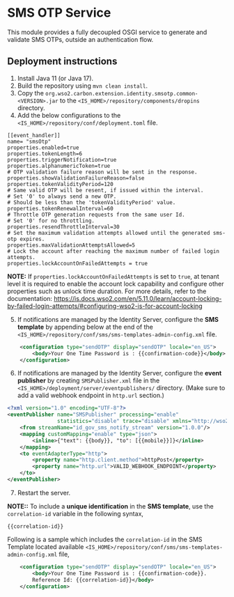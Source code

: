 # SMS OTP Service

This module provides a fully decoupled OSGI service to generate and validate SMS OTPs, outside
an authentication flow.

## Deployment instructions
1. Install Java 11 (or Java 17).
2. Build the repository using `mvn clean install`.
3. Copy the `org.wso2.carbon.extension.identity.smsotp.common-<VERSION>.jar` to the 
`<IS_HOME>/repository/components/dropins` directory.
4. Add the below configurations to the `<IS_HOME>/repository/conf/deployment.toml` file.
```properties
[[event_handler]]
name= "smsOtp"
properties.enabled=true
properties.tokenLength=6
properties.triggerNotification=true
properties.alphanumericToken=true
# OTP validation failure reason will be sent in the response.
properties.showValidationFailureReason=false
properties.tokenValidityPeriod=120
# Same valid OTP will be resent, if issued within the interval.
# Set '0' to always send a new OTP.
# Should be less than the 'tokenValidityPeriod' value.
properties.tokenRenewalInterval=60
# Throttle OTP generation requests from the same user Id.
# Set '0' for no throttling.
properties.resendThrottleInterval=30
# Set the maximum validation attempts allowed until the generated sms-otp expires.
properties.maxValidationAttemptsAllowed=5
# Lock the account after reaching the maximum number of failed login attempts.
properties.lockAccountOnFailedAttempts = true
```

   **NOTE:** If `properties.lockAccountOnFailedAttempts` is set to `true`, at tenant level it is required to enable 
   the account lock capability and configure other properties such as unlock time duration.
   For more details, refer to the documentation: https://is.docs.wso2.com/en/5.11.0/learn/account-locking-by-failed-login-attempts/#configuring-wso2-is-for-account-locking

5. If notifications are managed by the Identity Server, configure the **SMS template** by appending below at the end of
   the `<IS_HOME>/repository/conf/sms/sms-templates-admin-config.xml` file.
```xml
    <configuration type="sendOTP" display="sendOTP" locale="en_US">
        <body>Your One Time Password is : {{confirmation-code}}</body>
    </configuration>
```
6. If notifications are managed by the Identity Server, configure the **event publisher** by creating 
   `SMSPublisher.xml` file in the `<IS_HOME>/deployment/server/eventpublishers/` directory.
   (Make sure to add a valid webhook endpoint in `http.url` section.)
```xml
<?xml version="1.0" encoding="UTF-8"?>
<eventPublisher name="SMSPublisher" processing="enable"
                statistics="disable" trace="disable" xmlns="http://wso2.org/carbon/eventpublisher">
    <from streamName="id_gov_sms_notify_stream" version="1.0.0"/>
    <mapping customMapping="enable" type="json">
        <inline>{"text": {{body}}, "to": [{{mobile}}]}</inline>
    </mapping>
    <to eventAdapterType="http">
        <property name="http.client.method">httpPost</property>
        <property name="http.url">VALID_WEBHOOK_ENDPOINT</property>
    </to>
</eventPublisher>
```
7. Restart the server.

**NOTE::** To include a **unique identification** in the **SMS template**, use the `correlation-id` variable in the 
following syntax,

`{{correlation-id}}`

Following is a sample which includes the `correlation-id` in the SMS Template located available 
`<IS_HOME>/repository/conf/sms/sms-templates-admin-config.xml` file,
```xml
    <configuration type="sendOTP" display="sendOTP" locale="en_US">
        <body>Your One Time Password is : {{confirmation-code}}. 
        Reference Id: {{correlation-id}}</body>
    </configuration>
```
